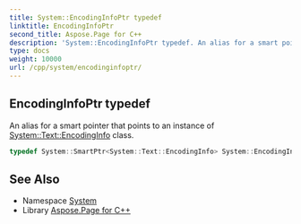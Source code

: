 ```yaml
---
title: System::EncodingInfoPtr typedef
linktitle: EncodingInfoPtr
second_title: Aspose.Page for C++
description: 'System::EncodingInfoPtr typedef. An alias for a smart pointer that points to an instance of System::Text::EncodingInfo class in C++.'
type: docs
weight: 10000
url: /cpp/system/encodinginfoptr/
---
```

## EncodingInfoPtr typedef


An alias for a smart pointer that points to an instance of [System::Text::EncodingInfo](../../system.text/encodinginfo/) class.

```cpp
typedef System::SmartPtr<System::Text::EncodingInfo> System::EncodingInfoPtr
```

## See Also

* Namespace [System](../)
* Library [Aspose.Page for C++](../../)
